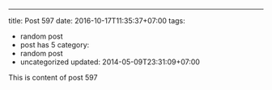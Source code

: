 ---
title: Post 597
date: 2016-10-17T11:35:37+07:00
tags:
  - random post
  - post has 5
category:
  - random post
  - uncategorized
updated: 2014-05-09T23:31:09+07:00

This is content of post 597
